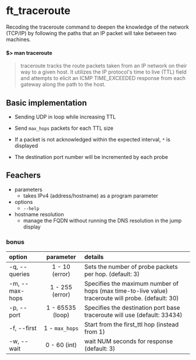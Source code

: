 # ft_traceroute
Recoding the traceroute command to deepen the knowledge of the network (TCP/IP) by following the paths that an IP packet will take between two machines.

#### $> man traceroute
> traceroute  tracks  the  route  packets taken from an IP network on their way to a given
       host. It utilizes the IP protocol's time to live (TTL) field and attempts to  elicit  an
       ICMP TIME_EXCEEDED response from each gateway along the path to the host.


## Basic implementation

- Sending UDP in loop while increasing TTL
- Send `max_hops` packets for each TTL size
- If a packet is not acknowledged within the expected interval, `*` is displayed

- The destination port number will be incremented by each probe


## Feachers

- parameters
  - takes IPv4 (address/hostname) as a program parameter
- options
  - `--help`
- hostname resolution
  - manage the FQDN without running the DNS resolution in the jump display

### bonus

  | option | parameter | details |
  | :- | :-: | :- |
  | -q, --queries | 1 - 10 (error) | Sets the number of probe packets per hop. (default: 3) |
  | -m, --max-hops | 1 - 255 (error) | Specifies the maximum number of hops (max time-to-live value) traceroute will probe. (default: 30) |
  | -p, --port | 1 - 65535 (loop) | Specifies the destination port base traceroute will use (default: 33434) |
  | -f, --first | 1 - `max_hops` | Start from the first_ttl hop (instead from 1) | Start from the first_ttl hop (instead from 1) |
  | -w, --wait | 0 - 60 (int) | wait NUM seconds for response (default: 3) |